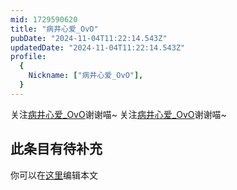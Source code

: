 ```yaml
---
mid: 1729590620
title: "病井心爱_OvO"
pubDate: "2024-11-04T11:22:14.543Z"
updatedDate: "2024-11-04T11:22:14.543Z"
profile:
  {
    Nickname: ["病井心爱_OvO"],
  }
---
```


关注[病井心爱_OvO](https://space.bilibili.com/1729590620)谢谢喵~ 关注[病井心爱_OvO](https://space.bilibili.com/1729590620)谢谢喵~

## 此条目有待补充
你可以在[这里](https://github.com/Yuhanawa/VTuber.ICU/edit/master/src/content/v/病井心爱_OvO/index.md)编辑本文
